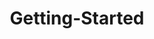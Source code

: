 ---
layout: post
title: Getting-Started
description: getting started
platform: aspnet-core
control: Tab
documentation: ug
---
